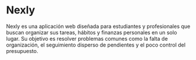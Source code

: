 # Nexly
Nexly es una aplicación web diseñada para estudiantes y profesionales que buscan organizar sus tareas, hábitos y finanzas personales en un solo lugar. Su objetivo es resolver problemas comunes como la falta de organización, el seguimiento disperso de pendientes y el poco control del presupuesto.
